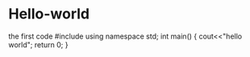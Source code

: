 # Hello-world
the first code
#include<isotream>
  using namespace std;
  int main()
  {
  cout<<"hello world";
  return 0;
}
